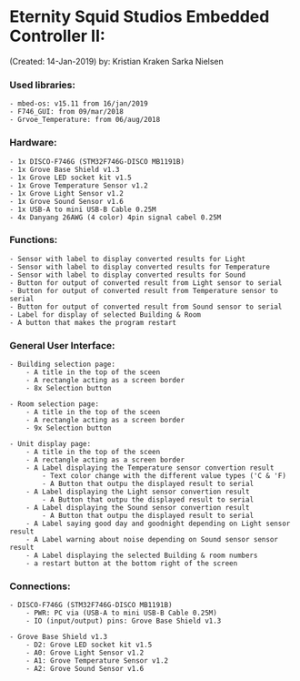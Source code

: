 # Eternity Squid Studios Embedded Controller II:

(Created: 14-Jan-2019) by: Kristian Kraken Sarka Nielsen

### Used libraries:

    - mbed-os: v15.11 from 16/jan/2019
    - F746_GUI: from 09/mar/2018
    - Grvoe_Temperature: from 06/aug/2018


### Hardware:

    - 1x DISCO-F746G (STM32F746G-DISCO MB1191B)
    - 1x Grove Base Shield v1.3
    - 1x Grove LED socket kit v1.5
    - 1x Grove Temperature Sensor v1.2
    - 1x Grove Light Sensor v1.2
    - 1x Grove Sound Sensor v1.6
    - 1x USB-A to mini USB-B Cable 0.25M
    - 4x Danyang 26AWG (4 color) 4pin signal cabel 0.25M


### Functions:

    - Sensor with label to display converted results for Light
    - Sensor with label to display converted results for Temperature
    - Sensor with label to display converted results for Sound
    - Button for output of converted result from Light sensor to serial
    - Button for output of converted result from Temperature sensor to serial
    - Button for output of converted result from Sound sensor to serial
    - Label for display of selected Building & Room
    - A button that makes the program restart


### General User Interface:

    - Building selection page:
        - A title in the top of the sceen
        - A rectangle acting as a screen border
        - 8x Selection button

    - Room selection page:
        - A title in the top of the sceen
        - A rectangle acting as a screen border
        - 9x Selection button

    - Unit display page:
        - A title in the top of the sceen
        - A rectangle acting as a screen border
        - A Label displaying the Temperature sensor convertion result
            - Text color change with the different value types ('C & 'F)
            - A Button that outpu the displayed result to serial
        - A Label displaying the Light sensor convertion result
            - A Button that outpu the displayed result to serial
        - A Label displaying the Sound sensor convertion result
            - A Button that outpu the displayed result to serial
        - A Label saying good day and goodnight depending on Light sensor result
        - A Label warning about noise depending on Sound sensor sensor result
        - A Label displaying the selected Building & room numbers
        - a restart button at the bottom right of the screen


### Connections:

    - DISCO-F746G (STM32F746G-DISCO MB1191B)
        - PWR: PC via (USB-A to mini USB-B Cable 0.25M)
        - IO (input/output) pins: Grove Base Shield v1.3

    - Grove Base Shield v1.3
        - D2: Grove LED socket kit v1.5
        - A0: Grove Light Sensor v1.2
        - A1: Grove Temperature Sensor v1.2
        - A2: Grove Sound Sensor v1.6